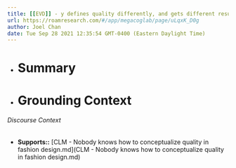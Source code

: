 ```yaml
---
title: [[EVD]] - y defines quality differently, and gets different results from x -
url: https://roamresearch.com/#/app/megacoglab/page/uLqxK_D0g
author: Joel Chan
date: Tue Sep 28 2021 12:35:54 GMT-0400 (Eastern Daylight Time)
---
```


- # Summary
- # Grounding Context

###### Discourse Context

- **Supports::** [CLM - Nobody knows how to conceptualize quality in fashion design.md](CLM - Nobody knows how to conceptualize quality in fashion design.md)

